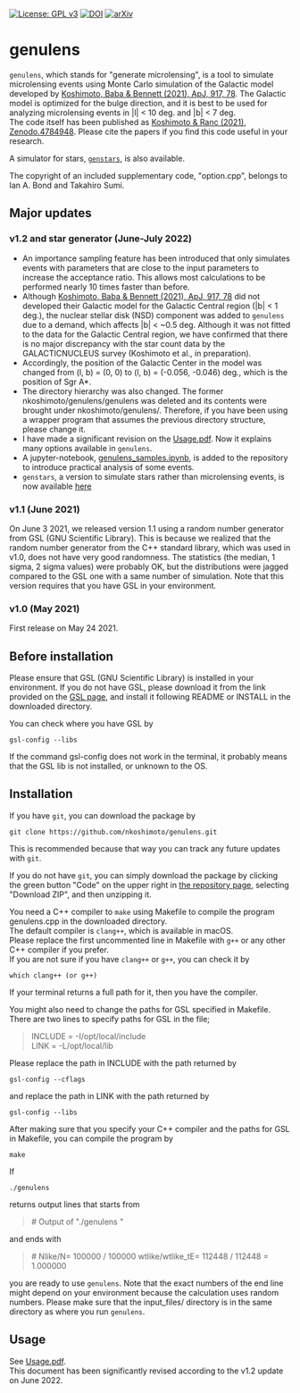 [![License: GPL v3](https://img.shields.io/badge/License-GPL%20v3-yellow.svg)](http://www.gnu.org/licenses/gpl-3.0)
[![DOI](https://zenodo.org/badge/369252917.svg)](https://zenodo.org/badge/latestdoi/369252917)
[![arXiv](http://img.shields.io/badge/arXiv-2104.03306-orange.svg?style=flat)](https://arxiv.org/abs/2104.03306)



# genulens
`genulens`, which stands for "generate microlensing", is a tool to simulate microlensing events using Monte Carlo simulation of the Galactic model developed by [Koshimoto, Baba & Bennett (2021), ApJ, 917, 78](https://ui.adsabs.harvard.edu/abs/2021ApJ...917...78K/abstract).
The Galactic model is optimized for the bulge direction, and it is best to be used for analyzing microlensing events in |l| < 10 deg. and |b| < 7 deg.  
The code itself has been published as [Koshimoto & Ranc (2021), Zenodo.4784948](http://doi.org/10.5281/zenodo.4784948).
Please cite the papers if you find this code useful in your research.

A simulator for stars, [`genstars`](https://github.com/nkoshimoto/genstars), is also available.

The copyright of an included supplementary code, "option.cpp", belongs to Ian A. Bond and Takahiro Sumi.


## Major updates
### v1.2 and star generator (June-July 2022)
- An importance sampling feature has been introduced that only simulates events with parameters that are close to the input parameters to increase the acceptance ratio. This allows most calculations to be performed nearly 10 times faster than before.  
- Although [Koshimoto, Baba & Bennett (2021), ApJ, 917, 78](https://ui.adsabs.harvard.edu/abs/2021ApJ...917...78K/abstract) did not developed their Galactic model for the Galactic Central region (|b| < 1 deg.), the nuclear stellar disk (NSD) component was added to `genulens` due to a demand, which affects |b| < ~0.5 deg. Although it was not fitted to the data for the Galactic Central region, we have confirmed that there is no major discrepancy with the star count data by the GALACTICNUCLEUS survey (Koshimoto et al., in preparation).  
- Accordingly, the position of the Galactic Center in the model was changed from (l, b) = (0, 0) to (l, b) = (-0.056, -0.046) deg., which is the position of Sgr A*.  
- The directory hierarchy was also changed. The former nkoshimoto/genulens/genulens was deleted and its contents were brought under nkoshimoto/genulens/. Therefore, if you have been using a wrapper program that assumes the previous directory structure, please change it.
- I have made a significant revision on the [Usage.pdf](https://github.com/nkoshimoto/genulens/blob/main/Usage.pdf). Now it explains many options available in `genulens`.  
- A jupyter-notebook, [genulens_samples.ipynb](https://github.com/nkoshimoto/genulens/blob/main/genulens_samples.ipynb), is added to the repository to introduce practical analysis of some events.  
- `genstars`, a version to simulate stars rather than microlensing events, is now available [here](https://github.com/nkoshimoto/genstars)


### v1.1 (June 2021)
On June 3 2021, we released version 1.1 using a random number generator from GSL (GNU Scientific Library).
This is because we realized that the random number generator from the C++ standard library, which was used in v1.0, does not have very good randomness.
The statistics (the median, 1 sigma, 2 sigma values) were probably OK, but the distributions were jagged compared to the GSL one with a same number of simulation.
Note that this version requires that you have GSL in your environment.

### v1.0 (May 2021)
First release on May 24 2021.

## Before installation
Please ensure that GSL (GNU Scientific Library) is installed in your environment.
If you do not have GSL, please download it from the link provided on the [GSL page](https://www.gnu.org/software/gsl/), and install it following README or INSTALL in the downloaded directory.

You can check where you have GSL by
```
gsl-config --libs
```
If the command gsl-config does not work in the terminal, it probably means that the GSL lib is not installed, or unknown to the OS.


## Installation
If you have `git`, you can download the package by
``` 
git clone https://github.com/nkoshimoto/genulens.git
```
This is recommended because that way you can track any future updates with `git`.

If you do not have `git`, you can simply download the package by clicking the green button "Code" on the upper right in [the repository page](https://github.com/nkoshimoto/genulens), selecting "Download ZIP", and then unzipping it.

You need a C++ compiler to `make` using Makefile to compile the program genulens.cpp in the downloaded directory.  
The default compiler is `clang++`, which is available in macOS.  
Please replace the first uncommented line in Makefile with `g++` or any other C++ compiler if you prefer.  
If you are not sure if you have `clang++` or `g++`, you can check it by
```
which clang++ (or g++)
```
If your terminal returns a full path for it, then you have the compiler.

You might also need to change the paths for GSL specified in Makefile.  
There are two lines to specify paths for GSL in the file;
> INCLUDE = -I/opt/local/include  
> LINK = -L/opt/local/lib

Please replace the path in INCLUDE with the path returned by
```
gsl-config --cflags
```
and replace the path in LINK with the path returned by
```
gsl-config --libs
```



After making sure that you specify your C++ compiler and the paths for GSL in Makefile, you can compile the program by
```
make
```

If
```
./genulens
```
returns output lines that starts from
> \#   Output of "./genulens "

and ends with
> \# Nlike/N= 100000 / 100000      wtlike/wtlike_tE= 112448 / 112448 = 1.000000

you are ready to use `genulens`. Note that the exact numbers of the end line might depend on your environment because the calculation uses random numbers.
Please make sure that the input\_files/ directory is in the same directory as where you run `genulens`.


## Usage
See [Usage.pdf](https://github.com/nkoshimoto/genulens/blob/main/Usage.pdf).  
This document has been significantly revised according to the v1.2 update on June 2022.


